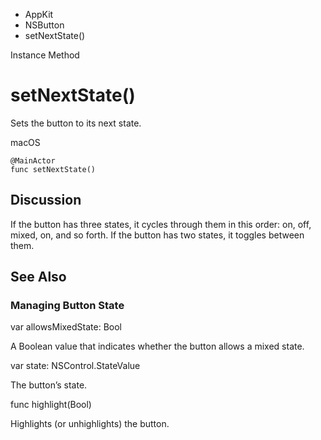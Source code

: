 

- AppKit
- NSButton
-  setNextState() 

Instance Method

# setNextState()

Sets the button to its next state.

macOS

``` source
@MainActor
func setNextState()
```

## Discussion

If the button has three states, it cycles through them in this order: on, off, mixed, on, and so forth. If the button has two states, it toggles between them.

## See Also

### Managing Button State

var allowsMixedState: Bool

A Boolean value that indicates whether the button allows a mixed state.

var state: NSControl.StateValue

The button’s state.

func highlight(Bool)

Highlights (or unhighlights) the button.


